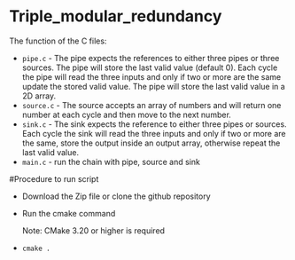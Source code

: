 # Triple_modular_redundancy

The function of the C files:

- `pipe.c` - The pipe expects the references to either three pipes or three
  sources. The pipe will store the last valid value (default 0). Each cycle the pipe will read the three
  inputs and only if two or more are the same update the stored valid value. The pipe will store the
  last valid value in a 2D array.
- `source.c` - The source accepts an array of numbers and will return one number
  at each cycle and then move to the next number.
- `sink.c` - The sink expects the reference to either three pipes or sources. Each
  cycle the sink will read the three inputs and only if two or more are the same, store the output inside
  an output array, otherwise repeat the last valid value.
- `main.c` - run the chain with pipe, source and sink

#Procedure to run script

- Download the Zip file or clone the github repository
- Run the cmake command

  Note: CMake 3.20 or higher is required
  
- ````
  cmake . 
  ````
